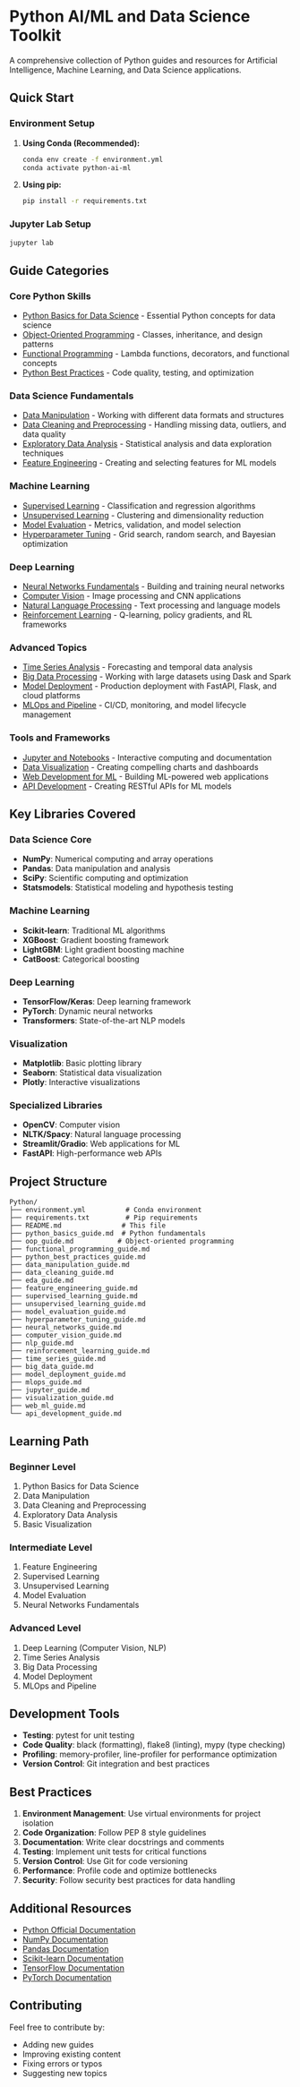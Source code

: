 # Python AI/ML and Data Science Toolkit

A comprehensive collection of Python guides and resources for Artificial Intelligence, Machine Learning, and Data Science applications.

## Quick Start

### Environment Setup

1. **Using Conda (Recommended):**
   ```bash
   conda env create -f environment.yml
   conda activate python-ai-ml
   ```

2. **Using pip:**
   ```bash
   pip install -r requirements.txt
   ```

### Jupyter Lab Setup
```bash
jupyter lab
```

## Guide Categories

### Core Python Skills
- [Python Basics for Data Science](python_basics_guide.md) - Essential Python concepts for data science
- [Object-Oriented Programming](oop_guide.md) - Classes, inheritance, and design patterns
- [Functional Programming](functional_programming_guide.md) - Lambda functions, decorators, and functional concepts
- [Python Best Practices](python_best_practices_guide.md) - Code quality, testing, and optimization

### Data Science Fundamentals
- [Data Manipulation](data_manipulation_guide.md) - Working with different data formats and structures
- [Data Cleaning and Preprocessing](data_cleaning_guide.md) - Handling missing data, outliers, and data quality
- [Exploratory Data Analysis](eda_guide.md) - Statistical analysis and data exploration techniques
- [Feature Engineering](feature_engineering_guide.md) - Creating and selecting features for ML models

### Machine Learning
- [Supervised Learning](supervised_learning_guide.md) - Classification and regression algorithms
- [Unsupervised Learning](unsupervised_learning_guide.md) - Clustering and dimensionality reduction
- [Model Evaluation](model_evaluation_guide.md) - Metrics, validation, and model selection
- [Hyperparameter Tuning](hyperparameter_tuning_guide.md) - Grid search, random search, and Bayesian optimization

### Deep Learning
- [Neural Networks Fundamentals](neural_networks_guide.md) - Building and training neural networks
- [Computer Vision](computer_vision_guide.md) - Image processing and CNN applications
- [Natural Language Processing](nlp_guide.md) - Text processing and language models
- [Reinforcement Learning](reinforcement_learning_guide.md) - Q-learning, policy gradients, and RL frameworks

### Advanced Topics
- [Time Series Analysis](time_series_guide.md) - Forecasting and temporal data analysis
- [Big Data Processing](big_data_guide.md) - Working with large datasets using Dask and Spark
- [Model Deployment](model_deployment_guide.md) - Production deployment with FastAPI, Flask, and cloud platforms
- [MLOps and Pipeline](mlops_guide.md) - CI/CD, monitoring, and model lifecycle management

### Tools and Frameworks
- [Jupyter and Notebooks](jupyter_guide.md) - Interactive computing and documentation
- [Data Visualization](visualization_guide.md) - Creating compelling charts and dashboards
- [Web Development for ML](web_ml_guide.md) - Building ML-powered web applications
- [API Development](api_development_guide.md) - Creating RESTful APIs for ML models

## Key Libraries Covered

### Data Science Core
- **NumPy**: Numerical computing and array operations
- **Pandas**: Data manipulation and analysis
- **SciPy**: Scientific computing and optimization
- **Statsmodels**: Statistical modeling and hypothesis testing

### Machine Learning
- **Scikit-learn**: Traditional ML algorithms
- **XGBoost**: Gradient boosting framework
- **LightGBM**: Light gradient boosting machine
- **CatBoost**: Categorical boosting

### Deep Learning
- **TensorFlow/Keras**: Deep learning framework
- **PyTorch**: Dynamic neural networks
- **Transformers**: State-of-the-art NLP models

### Visualization
- **Matplotlib**: Basic plotting library
- **Seaborn**: Statistical data visualization
- **Plotly**: Interactive visualizations

### Specialized Libraries
- **OpenCV**: Computer vision
- **NLTK/Spacy**: Natural language processing
- **Streamlit/Gradio**: Web applications for ML
- **FastAPI**: High-performance web APIs

## Project Structure

```
Python/
├── environment.yml          # Conda environment
├── requirements.txt         # Pip requirements
├── README.md               # This file
├── python_basics_guide.md  # Python fundamentals
├── oop_guide.md           # Object-oriented programming
├── functional_programming_guide.md
├── python_best_practices_guide.md
├── data_manipulation_guide.md
├── data_cleaning_guide.md
├── eda_guide.md
├── feature_engineering_guide.md
├── supervised_learning_guide.md
├── unsupervised_learning_guide.md
├── model_evaluation_guide.md
├── hyperparameter_tuning_guide.md
├── neural_networks_guide.md
├── computer_vision_guide.md
├── nlp_guide.md
├── reinforcement_learning_guide.md
├── time_series_guide.md
├── big_data_guide.md
├── model_deployment_guide.md
├── mlops_guide.md
├── jupyter_guide.md
├── visualization_guide.md
├── web_ml_guide.md
└── api_development_guide.md
```

## Learning Path

### Beginner Level
1. Python Basics for Data Science
2. Data Manipulation
3. Data Cleaning and Preprocessing
4. Exploratory Data Analysis
5. Basic Visualization

### Intermediate Level
1. Feature Engineering
2. Supervised Learning
3. Unsupervised Learning
4. Model Evaluation
5. Neural Networks Fundamentals

### Advanced Level
1. Deep Learning (Computer Vision, NLP)
2. Time Series Analysis
3. Big Data Processing
4. Model Deployment
5. MLOps and Pipeline

## Development Tools

- **Testing**: pytest for unit testing
- **Code Quality**: black (formatting), flake8 (linting), mypy (type checking)
- **Profiling**: memory-profiler, line-profiler for performance optimization
- **Version Control**: Git integration and best practices

## Best Practices

1. **Environment Management**: Use virtual environments for project isolation
2. **Code Organization**: Follow PEP 8 style guidelines
3. **Documentation**: Write clear docstrings and comments
4. **Testing**: Implement unit tests for critical functions
5. **Version Control**: Use Git for code versioning
6. **Performance**: Profile code and optimize bottlenecks
7. **Security**: Follow security best practices for data handling

## Additional Resources

- [Python Official Documentation](https://docs.python.org/)
- [NumPy Documentation](https://numpy.org/doc/)
- [Pandas Documentation](https://pandas.pydata.org/docs/)
- [Scikit-learn Documentation](https://scikit-learn.org/stable/)
- [TensorFlow Documentation](https://www.tensorflow.org/guide)
- [PyTorch Documentation](https://pytorch.org/docs/)

## Contributing

Feel free to contribute by:
- Adding new guides
- Improving existing content
- Fixing errors or typos
- Suggesting new topics